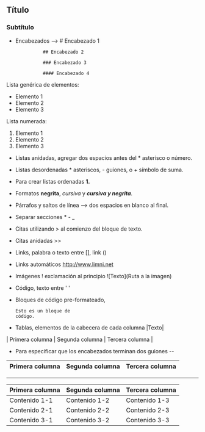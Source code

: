## Título
### Subtítulo

- Encabezados --> # Encabezado 1
                
                ## Encabezado 2

                ### Encabezado 3
                
                #### Encabezado 4

Lista genérica de elementos:

- Elemento 1
- Elemento 2
- Elemento 3

Lista numerada:

1. Elemento 1
2. Elemento 2
3. Elemento 3

- Listas anidadas, agregar dos espacios antes del * asterisco o número.

- Listas desordenadas * asteriscos, - guiones, o + símbolo de suma.

- Para crear listas ordenadas **1.**

- Formatos **negrita**, *cursiva* y ***cursiva y negrita***.

- Párrafos y saltos de línea --> dos espacios en blanco al final.

- Separar secciones * - _

- Citas utilizando > al comienzo del bloque de texto.

- Citas anidadas >>

- Links, palabra o texto entre [], link ()

- Links automáticos <http://www.limni.net>

- Imágenes ! exclamación al principio ![Texto](Ruta a la imagen)

- Código, texto entre '   '

- Bloques de código pre-formateado, <pre><code>Esto es un bloque de código.</code></pre>

- Tablas, elementos de la cabecera de cada columna |Texto|

| Primera columna | Segunda columna | Tercera columna |



- Para especificar que los encabezados terminan dos guiones --

| Primera columna | Segunda columna | Tercera columna |
| -- | -- | -- |

---

| Primera columna | Segunda columna | Tercera columna |
| -- | -- | -- |
| Contenido 1-1 | Contenido 1-2 | Contenido 1-3 |
| Contenido 2-1 | Contenido 2-2 | Contenido 2-3 |
| Contenido 3-1 | Contenido 3-2 | Contenido 3-3 |